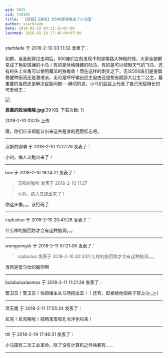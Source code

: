 ```yaml
---
aid: 9025
zid: 738105
title: '【恶搞】【渣绘】当500废穿越去了小马国'
author: starblade
date: 2018-02-10 03:11:32+07:00
lastmod: 2018-02-19 17:46:00+07:00
---
```


starblade 于 2018-2-10 03:11:32 发表了：

如题，当圣船穿过虫洞后，500废们立刻发现不知是哪路大神做的怪，大家全部都变成了色彩斑斓的小马！有的是体格强健的陆马，有的是可以控制天气的飞马，还有的头上长角可以使用魔法的独角兽！而在这样的剧变之下，无论500废们是提倡稳健种田流还是激进派，无论是呼吁输出民主自由还是想去跪舔大公主二公主，最重要的当然还是解决屁股问题---确切的说，小马们屁屁上代表了自己天赋特长的可爱标志：

![](https://cdn.jsdelivr.net/gh/lzjluzijie/beichao@main/static/img/030551ubuabz40t0puy44y.jpg)



**恶毒的政治隐喻.jpg**(39 KB, 下载次数: 1)



2018-2-10 03:05 上传



嗯，你们应该都能认出来这些是谁的屁屁标志吧。

---------

汉斯的咖啡 于 2018-2-10 11:27:29 发表了：

小刘，病人又跑出来了！

---------

box 于 2018-2-10 19:14:21 发表了：

> 汉斯的咖啡 发表于 2018-2-10 11:27
> 
> 小刘，病人又跑出来了！



你这头像。。。该打码了

---------

cqduoluo 于 2018-2-10 20:43:28 发表了：

什么样的脑回路才会有这种脑洞。。。

---------

wangyongsk 于 2018-2-11 07:21:08 发表了：

> cqduoluo 发表于 2018-2-10 20:43什么样的脑回路才会有这种脑洞。。。



当然是爱马仕的脑洞啊

---------

bulubuluxiaomox 于 2018-2-11 11:21:39 发表了：

警卫员！警卫员！快把楼主从马场拖出去！！还有，赶紧给他把裤子穿上(눈\_눈)

---------

项天鹰 于 2018-2-11 17:55:24 发表了：

尼克！尼克察呢！把杨宝贵和孔令洋也叫来！

---------

ttll 于 2018-2-19 17:46:31 发表了：

小马国有二次工业革命，除了没有计算机之外啥都有……

---------

